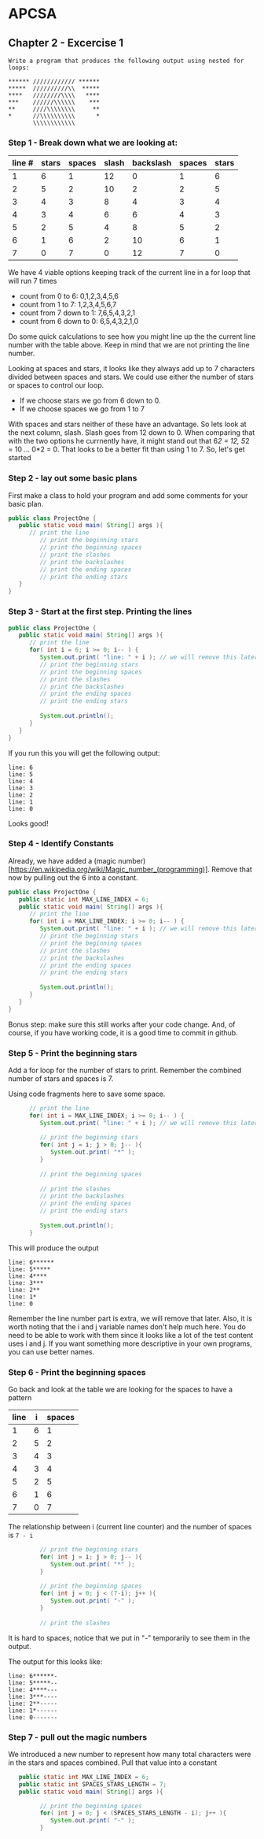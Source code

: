 # APCSA

## Chapter 2 - Excercise 1

```
Write a program that produces the following output using nested for loops:

****** //////////// ******
*****  //////////\\  *****
****   ////////\\\\   ****
***    //////\\\\\\    ***
**     ////\\\\\\\\     **
*      //\\\\\\\\\\      *
       \\\\\\\\\\\\
```

### Step 1 - Break down what we are looking at:

| line # | stars | spaces | slash | backslash | spaces | stars |
|--------|-------|--------|-------|-----------|--------|-------|
| 1      | 6     | 1      |  12   | 0         | 1      | 6     |
| 2      | 5     | 2      |  10   | 2         | 2      | 5     |
| 3      | 4     | 3      |  8    | 4         | 3      | 4     |
| 4      | 3     | 4      |  6    | 6         | 4      | 3     |
| 5      | 2     | 5      |  4    | 8         | 5      | 2     |
| 6      | 1     | 6      |  2    | 10        | 6      | 1     |
| 7      | 0     | 7      |  0    | 12        | 7      | 0     |

We have 4 viable options keeping track of the current line in a for loop that will run 7 times
* count from 0 to 6: 0,1,2,3,4,5,6
* count from 1 to 7: 1,2,3,4,5,6,7
* count from 7 down to 1: 7,6,5,4,3,2,1
* count from 6 down to 0: 6,5,4,3,2,1,0

Do some quick calculations to see how you might line up the the current line number with the table above. Keep in mind that we are not printing the line number.

Looking at spaces and stars, it looks like they always add up to 7 characters divided between spaces and stars. We could use either the number of stars or spaces to control our loop. 

* If we choose stars we go from 6 down to 0.
* If we choose spaces we go from 1 to 7 

With spaces and stars neither of these have an advantage. So lets look at the next column, slash. Slash goes from 12 down to 0. When comparing that with the two options he currnently have, it might stand out that 6*2 = 12, 5*2 = 10 ... 0*2 = 0. That looks to be a better fit than using 1 to 7. So, let's get started

### Step 2 - lay out some basic plans

First make a class to hold your program and add some comments for your basic plan.

```java
public class ProjectOne {
   public static void main( String[] args ){
      // print the line
         // print the beginning stars
         // print the beginning spaces
         // print the slashes
         // print the backslashes
         // print the ending spaces
         // print the ending stars
   }
}
```

### Step 3 - Start at the first step. Printing the lines

```java
public class ProjectOne {
   public static void main( String[] args ){
      // print the line
      for( int i = 6; i >= 0; i-- ) {
         System.out.print( "line: " + i ); // we will remove this later, it helps keep track of where we are for debugging
         // print the beginning stars
         // print the beginning spaces
         // print the slashes
         // print the backslashes
         // print the ending spaces
         // print the ending stars
         
         System.out.println();
      }
   }
}
```

If you run this you will get the following output:

```
line: 6
line: 5
line: 4
line: 3
line: 2
line: 1
line: 0
```

Looks good!

### Step 4 - Identify Constants

Already, we have added a (magic number)[https://en.wikipedia.org/wiki/Magic_number_(programming)]. Remove that now by pulling out the 6 into a constant.

```java
public class ProjectOne {
   public static int MAX_LINE_INDEX = 6;
   public static void main( String[] args ){
      // print the line
      for( int i = MAX_LINE_INDEX; i >= 0; i-- ) {
         System.out.print( "line: " + i ); // we will remove this later, it helps keep track of where we are for debugging
         // print the beginning stars
         // print the beginning spaces
         // print the slashes
         // print the backslashes
         // print the ending spaces
         // print the ending stars
         
         System.out.println();
      }
   }
}
```

Bonus step: make sure this still works after your code change. And, of course, if you have working code, it is a good time to commit in github.

### Step 5 - Print the beginning stars

Add a for loop for the number of stars to print. Remember the combined number of stars and spaces is 7.

Using code fragments here to save some space.

```java
      // print the line
      for( int i = MAX_LINE_INDEX; i >= 0; i-- ) {
         System.out.print( "line: " + i ); // we will remove this later, it helps keep track of where we are for debugging
         
         // print the beginning stars
         for( int j = i; j > 0; j-- ){
            System.out.print( "*" );
         }
         
         // print the beginning spaces
         
         // print the slashes
         // print the backslashes
         // print the ending spaces
         // print the ending stars
         
         System.out.println();
      }
```

This will produce the output 
```
line: 6******
line: 5*****
line: 4****
line: 3***
line: 2**
line: 1*
line: 0
```

Remember the line number part is extra, we will remove that later. Also, it is worth noting that the i and j variable names don't help much here. You do need to be able to work with them since it looks like a lot of the test content uses i and j. If you want something more descriptive in your own programs, you can use better names.

### Step 6 - Print the beginning spaces

Go back and look at the table we are looking for the spaces to have a pattern

| line | i | spaces |
|------|---|--------|
| 1    | 6 | 1      |
| 2    | 5 | 2      |
| 3    | 4 | 3      |
| 4    | 3 | 4      |
| 5    | 2 | 5      |
| 6    | 1 | 6      |
| 7    | 0 | 7      |

The relationship between i (current line counter) and the number of spaces is `7 - i`

```java
         // print the beginning stars
         for( int j = i; j > 0; j-- ){
            System.out.print( "*" );
         }
         
         // print the beginning spaces
         for( int j = 0; j < (7-i); j++ ){
            System.out.print( "-" );
         }
         
         // print the slashes
```

It is hard to spaces, notice that we put in "-" temporarily to see them in the output.

The output for this looks like: 

```
line: 6******-
line: 5*****--
line: 4****---
line: 3***----
line: 2**-----
line: 1*------
line: 0-------
```

### Step 7 - pull out the magic numbers

We introduced a new number to represent how many total characters were in the stars and spaces combined. Pull that value into a constant

```java
   public static int MAX_LINE_INDEX = 6;
   public static int SPACES_STARS_LENGTH = 7;
   public static void main( String[] args ){
```

```java
         // print the beginning spaces
         for( int j = 0; j < (SPACES_STARS_LENGTH - i); j++ ){
            System.out.print( "-" );
         }
```


